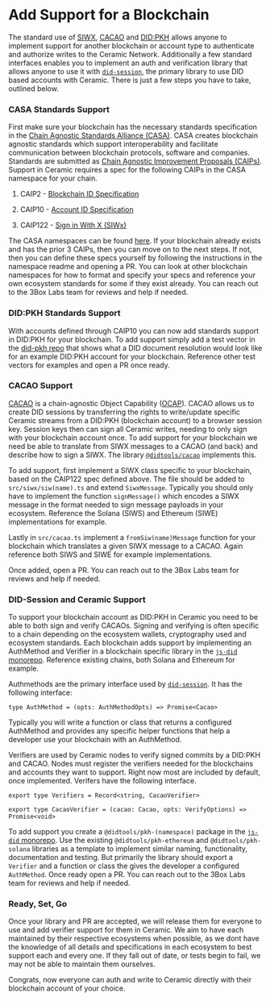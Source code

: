 # Add Support for a Blockchain

The standard use of [SIWX](https://github.com/ChainAgnostic/CAIPs/pull/122), [CACAO](https://github.com/ChainAgnostic/CAIPs/blob/master/CAIPs/caip-74.md) and [DID:PKH](https://github.com/w3c-ccg/did-pkh/blob/main/did-pkh-method-draft.md) allows anyone to implement support for another blockchain or account type to authenticate and authorize writes to the Ceramic Network. Additionally a few standard interfaces enables you to implement an auth and verification library that allows anyone to use it with [`did-session`](https://github.com/ceramicnetwork/js-did/tree/main/packages/did-session), the primary library to use DID based accounts with Ceramic. There is just a few steps you have to take, outlined below.

### CASA Standards Support 

First make sure your blockchain has the necessary standards specification in the [Chain Agnostic Standards Alliance (CASA)](https://github.com/ChainAgnostic/CASA). CASA creates blockchain agnostic standards which support interoperability and facilitate communication between blockchain protocols, software and companies. Standards are submitted as [Chain Agnostic Improvement Proposals (CAIPs)](https://github.com/ChainAgnostic/CAIPs). Support in Ceramic requires a spec for the following CAIPs in the CASA namespace for your chain.  

1) CAIP2 - [Blockchain ID Specification](https://github.com/ChainAgnostic/CAIPs/blob/master/CAIPs/caip-2.md)

2) CAIP10 - [Account ID Specification](https://github.com/ChainAgnostic/CAIPs/blob/master/CAIPs/caip-10.md)

3) CAIP122 - [Sign in With X (SIWx)](https://github.com/ChainAgnostic/CAIPs/blob/master/CAIPs/caip-122.md)

The CASA namespaces can be found [here](https://github.com/ChainAgnostic/namespaces). If your blockchain already exists and has the prior 3 CAIPs, then you can move on to the next steps. If not, then you can define these specs yourself by following the instructions in the namespace readme and opening a PR. You can look at other blockchain namespaces for how to format and specify your specs and reference your own ecosystem standards for some if they exist already. You can reach out to the 3Box Labs team for reviews and help if needed. 

### DID:PKH Standards Support 

With accounts defined through CAIP10 you can now add standards support in DID:PKH for your blockchain. To add support simply add a test vector in the [did-pkh repo](https://github.com/w3c-ccg/did-pkh) that shows what a DID document resolution would look like for an example DID:PKH account for your blockchain. Reference other test vectors for examples and open a PR once ready.

### CACAO Support 

[CACAO](https://github.com/ChainAgnostic/CAIPs/blob/master/CAIPs/caip-74.md) is a chain-agnostic Object Capability ([OCAP](https://en.wikipedia.org/wiki/Object-capability_model)). CACAO allows us to create DID sessions by transferring the rights to write/update specific Ceramic streams from a DID:PKH (blockchain account) to a browser session key. Session keys then can sign all Ceramic writes, needing to only sign with your blockchain account once. To add support for your blockchain we need be able to translate from SIWX messages to a CACAO (and back) and describe how to sign a SIWX. The library [`@didtools/cacao`](https://github.com/ceramicnetwork/js-did/tree/main/packages/cacao) implements this. 

To add support, first implement a SIWX class specific to your blockchain, based on the CAIP122 spec defined above. The file should be added to `src/siwx/siw(name).ts` and extend `SiwxMessage`. Typically you should only have to implement the function `signMessage()` which encodes a SIWX message in the format needed to sign message payloads in your ecosystem. Reference the Solana (SIWS) and Ethereum (SIWE) implementations for example. 

Lastly in `src/cacao.ts` implement a `fromSiw(name)Message` function for your blockchain which translates a given SIWX message to a CACAO. Again reference both SIWS and SIWE for example implementations. 

Once added, open a PR. You can reach out to the 3Box Labs team for reviews and help if needed. 

### DID-Session and Ceramic Support 

To support your blockchain account as DID:PKH in Ceramic you need to be able to both sign and verify CACAOs. Signing and verifying is often specific to a chain depending on the ecosystem wallets, cryptography used and ecosystem standards. Each blockchain adds support by implementing an AuthMethod and Verifier in a blockchain specific library in the [`js-did` monorepo](https://github.com/ceramicnetwork/js-did). Reference existing chains, both Solana and Ethereum for example.

Authmethods are the primary interface used by [`did-session`](https://github.com/ceramicnetwork/js-did/tree/main/packages/did-session). It has the following interface: 

```tsx
type AuthMethod = (opts: AuthMethodOpts) => Promise<Cacao>
```

Typically you will write a function or class that returns a configured AuthMethod and provides any specific helper functions that help a developer use your blockchain with an AuthMethod.

Verifiers are used by Ceramic nodes to verify signed commits by a DID:PKH and CACAO. Nodes must register the verifiers needed for the blockchains and accounts they want to support. Right now most are included by default, once implemented. Verifers have the following interface. 

```tsx
export type Verifiers = Record<string, CacaoVerifier>

export type CacaoVerifier = (cacao: Cacao, opts: VerifyOptions) => Promise<void>
```

To add support you create a `@didtools/pkh-(namespace)` package in the [`js-did` monorepo](https://github.com/ceramicnetwork/js-did). Use the existing `@didtools/pkh-ethereum` and `@didtools/pkh-solana` libraries as a template to implement similar naming, functionality, documentation and testing. But primarily the library should export a `Verifier` and a function or class the gives the developer a configured `AuthMethod`. Once ready open a PR. You can reach out to the 3Box Labs team for reviews and help if needed. 

### Ready, Set, Go

Once your library and PR are accepted, we will release them for everyone to use and add verifier support for them in Ceramic. We aim to have each maintained by their respective ecosystems when possible, as we dont have the knowledge of all details and specifications in each ecosystem to best support each and every one. If they fall out of date, or tests begin to fail, we may not be able to maintain them ourselves. 

Congrats, now everyone can auth and write to Ceramic directly with their blockchain account of your choice.
